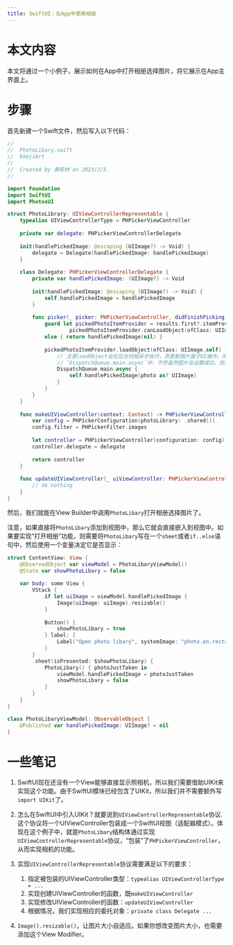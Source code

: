 ```yaml
---
title: SwiftUI：在App中使用相册
---
```


# 本文内容

本文将通过一个小例子，展示如何在App中打开相册选择图片，将它展示在App主界面上。

# 步骤

首先新建一个Swift文件，然后写入以下代码：

```swift
//
//  PhotoLibary.swift
//  EmojiArt
//
//  Created by 黄栋材 on 2023/2/5.
//

import Foundation
import SwiftUI
import PhotosUI

struct PhotoLibrary: UIViewControllerRepresentable {
    typealias UIViewControllerType = PHPickerViewController
    
    private var delegate: PHPickerViewControllerDelegate
    
    init(handlePickedImage: @escaping (UIImage?) -> Void) {
        delegate = Delegate(handlePickedImage: handlePickedImage)
    }
    
    class Delegate: PHPickerViewControllerDelegate {
        private var handlePickedImage: (UIImage?) -> Void
        
        init(handlePickedImage: @escaping (UIImage?) -> Void) {
            self.handlePickedImage = handlePickedImage
        }
        
        func picker(_ picker: PHPickerViewController, didFinishPicking results: [PHPickerResult]) {
            guard let pickedPhotoItemProvider = results.first?.itemProvider,
                    pickedPhotoItemProvider.canLoadObject(ofClass: UIImage.self)
            else { return handlePickedImage(nil) }
            
            pickedPhotoItemProvider.loadObject(ofClass: UIImage.self) { [] photo, error in
                // 注意loadObject会在后台线程异步执行，而更新图片属于UI操作，所以我们需要将相关代码包在
                // `DispatchQueue.main.async`中，不然虽然图片会设置成功，但是在应用退出之后就会消失，还原会旧图片。
                DispatchQueue.main.async {
                    self.handlePickedImage(photo as? UIImage)
                }
            }
        }
    }
    
    func makeUIViewController(context: Context) -> PHPickerViewController {
        var config = PHPickerConfiguration(photoLibrary: .shared())
        config.filter = PHPickerFilter.images
        
        let controller = PHPickerViewController(configuration: config)
        controller.delegate = delegate
        
        return controller
    }
    
    func updateUIViewController(_ uiViewController: PHPickerViewController, context: Context) {
        // do nothing
    }
}
```

然后，我们就能在View Builder中调用`PhotoLibary`打开相册选择图片了。

注意，如果直接将`PhotoLibary`添加到视图中，那么它就会直接嵌入到视图中。如果要实现“打开相册”功能，则需要将`PhotoLibary`写在一个`sheet`或者`if..else`语句中，然后使用一个变量决定它是否显示：

```swift
struct ContentView: View {
    @ObservedObject var viewModel = PhotoLibaryViewModel()
    @State var showPhotoLibary = false
    
    var body: some View {
        VStack {
            if let uiImage = viewModel.handlePickedImage {
                Image(uiImage: uiImage).resizable()
            }
            
            Button() {
                showPhotoLibary = true
            } label: {
                Label("Open photo libary", systemImage: "photo.on.rectangle")
            }
        }
        .sheet(isPresented: $showPhotoLibary) {
            PhotoLibary() { photoJustTaken in
                viewModel.handlePickedImage = photoJustTaken
                showPhotoLibary = false
            }
        }
    }
}

class PhotoLibaryViewModel: ObservableObject {
    @Published var handlePickedImage: UIImage? = nil
}
```

# 一些笔记

1. SwiftUI现在还没有一个View能够直接显示照相机，所以我们需要借助UIKit来实现这个功能。由于SwiftUI模块已经包含了UIKit，所以我们并不需要额外写`import UIKit`了。

2. 怎么在SwiftUI中引入UIKit？就要说到`UIViewControllerRepresentable`协议.这个协议将一个UIViewController包装成一个SwiftUI视图（适配器模式）。体现在这个例子中，就是`PhotoLibary`结构体通过实现`UIViewControllerRepresentable`协议，“包装”了`PHPickerViewController`，从而实现相机的功能。

3. 实现`UIViewControllerRepresentable`协议需要满足以下的要求：
    1. 指定被包装的UIViewController类型：`typealias UIViewControllerType = ...`
    2. 实现创建UIViewController的函数，既`makeUIViewController`
    3. 实现修改UIViewController的函数：`updateUIViewController`
    4. 根据情况，我们实现相应的委托对象：`private class Delegate ...`

4. `Image().resizable()`，让图片大小自适应。如果你想改变图片大小，也需要添加这个View Modifier。
    